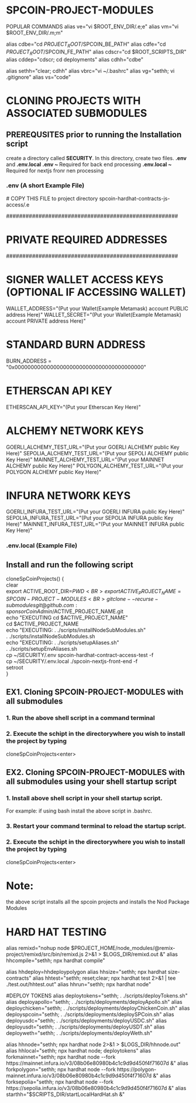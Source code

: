 # SPCOIN-PROJECT-MODULES

POPULAR COMMANDS
alias ve="vi $ROOT_ENV_DIR/.e;e"
alias vm="vi $ROOT_ENV_DIR/.m;m"

alias cdbe="cd $PROJECT_ROOT/$SPCOIN_BE_PATH"
alias cdfe="cd $PROJECT_ROOT/$SPCOIN_FE_PATH"
alias cdscr="cd $ROOT_SCRIPTS_DIR"
alias cddep="cdscr; cd deployments"
alias cdhh="cdbe"

alias sethh="clear; cdhh"
alias vbrc="vi ~/.bashrc"
alias vg="sethh; vi .gitignore"
alias vs="code"

# CLONING PROJECTS WITH ASSOCIATED SUBMODULES

## PREREQUSITES prior to running the Installation script
create a directory called <b>SECURITY</b>.
In this directory, create two files. <b>.env</b> and <b>.env.local</b>
<b>.env ~ </b> Required for back end processing
<b>.env.local ~ </b> Required for nextjs fronr nen processing

### .env (A short Example File)
\# COPY THIS FILE to project directory spcoin-hardhat-contracts-js-access/.e 

#####################################################
# PRIVATE REQUIRED ADDRESSES                        
#####################################################

# SIGNER WALLET ACCESS KEYS (OPTIONAL IF ACCESSING WALLET)
WALLET_ADDRESS="(Put your Wallet(Example Metamask) account PUBLIC address Here)"
WALLET_SECRET="(Put your Wallet(Example Metamask) account PRIVATE address Here)"

# STANDARD BURN ADDRESS
BURN_ADDRESS = "0x0000000000000000000000000000000000000000"

# ETHERSCAN API KEY
ETHERSCAN_API_KEY="(Put your Etherscan Key Here)"

# ALCHEMY NETWORK KEYS
GOERLI_ALCHEMY_TEST_URL="(Put your GOERLI ALCHEMY public Key Here)"
SEPOLIA_ALCHEMY_TEST_URL="(Put your SEPOLI ALCHEMY public Key Here)"
MAINNET_ALCHEMY_TEST_URL="(Put your MAINNET ALCHEMY public Key Here)"
POLYGON_ALCHEMY_TEST_URL="(Put your POLYGON ALCHEMY public Key Here)"

# INFURA NETWORK KEYS
GOERLI_INFURA_TEST_URL="(Put your GOERLI INFURA public Key Here)"
SEPOLIA_INFURA_TEST_URL="(Put your SEPOLIA INFURA public Key Here)"
MAINNET_INFURA_TEST_URL="(Put your MAINNET INFURA public Key Here)"



### .env.local (Example File)


## Install and run the following script
cloneSpCoinProjects() {<BR>
    clear<BR>
    export ACTIVE_ROOT_DIR=$PWD<BR>
    export ACTIVE_PROJECT_NAME=SPCOIN-PROJECT-MODULES<BR>
    git clone --recurse-submodules git@github.com:sponsorCoinAdmin/$ACTIVE_PROJECT_NAME.git<BR>
    echo "EXECUTING cd $ACTIVE_PROJECT_NAME"<BR>
    cd $ACTIVE_PROJECT_NAME<BR>
    echo "EXECUTING: . ./scripts/installNodeSubModules.sh"<BR>
    . ./scripts/installNodeSubModules.sh<BR>
    echo "EXECUTING: . ./scripts/setupAliases.sh"<BR>
    . ./scripts/setupEnvAliases.sh<BR>
    cp ~/SECURITY/.env spcoin-hardhat-contract-access-test -f<BR>
    cp ~/SECURITY/.env.local ./spcoin-nextjs-front-end -f<BR>
    setroot<BR>
}

## EX1. Cloning SPCOIN-PROJECT-MODULES with all submodules
### 1. Run the above shell script in a command terminal
### 2. Execute the schipt in the directorywhere you wish to install the project by typing
cloneSpCoinProjects\<enter>

## EX2. Cloning SPCOIN-PROJECT-MODULES with all submodules using your shell startup script
### 1. Install above shell script in your shell startup script.
For example: if using bash install the above script in .bashrc.
### 3. Restart your command terminal to reload the startup script.
### 2. Execute the schipt in the directorywhere you wish to install the project by typing
cloneSpCoinProjects\<enter>

# Note:
the above script installs all the spcoin projects and installs the Nod Package Modules

# HARD HAT TESTING
alias remixd="nohup node $PROJECT_HOME/node_modules/@remix-project/remixd/src/bin/remixd.js 2>&1 > $LOGS_DIR/remixd.out &"
alias hhcompile="sethh; npx hardhat compile"

alias hhdeploy=hhdeploypolygon
alias hhsize="sethh; npx hardhat size-contracts"
alias hhtest="sethh; reset;clear; npx hardhat test 2>&1 | tee ./test.out/hhtest.out"
alias hhrun="sethh;  npx hardhat node"

#DEPLOY TOKENS
alias deploytokens="sethh; . ./scripts/deployTokens.sh"
alias deployapollo="sethh; . ./scripts/deployments/deployApollo.sh"
alias deploychicken="sethh; . ./scripts/deployments/deployChickenCoin.sh"
alias deployspcoin="sethh; . ./scripts/deployments/deploySPCoin.sh"
alias deployusdc="sethh; . ./scripts/deployments/deployUSDC.sh"
alias deployusdt="sethh; . ./scripts/deployments/deployUSDT.sh"
alias deployweth="sethh; . ./scripts/deployments/deployWeth.sh"

alias hhnode="sethh; npx hardhat node  2>&1 > $LOGS_DIR/hhnode.out"
alias hhlocal="sethh; npx hardhat node; deploytokens"
alias forkmainnet="sethh; npx hardhat node --fork https://mainnet.infura.io/v3/08b06e80980b4c1c9d9d450f4f71607d &"
alias forkpolygon="sethh; npx hardhat node --fork https://polygon-mainnet.infura.io/v3/08b06e80980b4c1c9d9d450f4f71607d &"
alias forksepolia="sethh; npx hardhat node --fork https://sepolia.infura.io/v3/08b06e80980b4c1c9d9d450f4f71607d &"
alias starthh="$SCRIPTS_DIR/startLocalHardHat.sh &"
